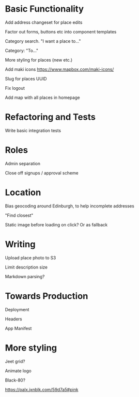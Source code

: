 # Basic Functionality
Add address changeset for place edits

Factor out forms, buttons etc into component templates

Category search. "I want a place to..."

Category: "To..."

More styling for places (new etc.)

Add maki icons https://www.mapbox.com/maki-icons/

Slug for places
UUID

Fix logout

Add map with all places in homepage

# Refactoring and Tests
Write basic integration tests

# Roles
Admin separation

Close off signups / approval scheme

# Location
Bias geocoding around Edinburgh, to help incomplete addresses

"Find closest"

Static image before loading on click? Or as fallback

# Writing
Upload place photo to S3

Limit description size

Markdown parsing?

# Towards Production
Deployment

Headers

App Manifest

# More styling
Jeet grid?

Animate logo

Black-80?

https://palx.jxnblk.com/59d7a5#pink
